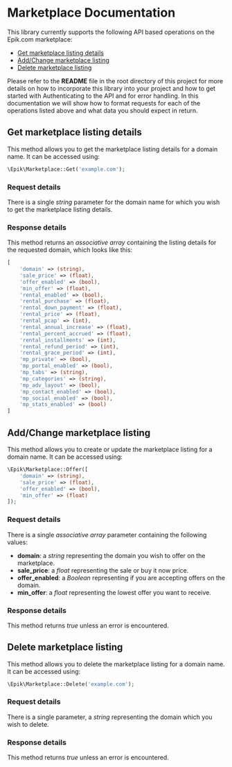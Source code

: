 <!-- omit in toc -->
# Marketplace Documentation

This library currently supports the following API based operations on the Epik.com marketplace:

- [Get marketplace listing details](#get-marketplace-listing-details)
- [Add/Change marketplace listing](#addchange-marketplace-listing)
- [Delete marketplace listing](#delete-marketplace-listing)

Please refer to the **README** file in the root directory of this project for more details on how to incorporate this library into your project and how to get started with Authenticating to the API and for error handling. In this documentation we will show how to format requests for each of the operations listed above and what data you should expect in return.

## Get marketplace listing details

This method allows you to get the marketplace listing details for a domain name. It can be accessed using:

```php
\Epik\Marketplace::Get('example.com');
```

<!-- omit in toc -->
### Request details

There is a single *string* parameter for the domain name for which you wish to get the marketplace listing details.

<!-- omit in toc -->
### Response details

This method returns an *associative array* containing the listing details for the requested domain, which looks like this:

```php
[
    'domain' => (string),
    'sale_price' => (float),
    'offer_enabled' => (bool),
    'min_offer' => (float),
    'rental_enabled' => (bool),
    'rental_purchase' => (float),
    'rental_down_payment' => (float),
    'rental_price' => (float),
    'rental_pcap' => (int),
    'rental_annual_increase' => (float),
    'rental_percent_accrued' => (float),
    'rental_installments' => (int),
    'rental_refund_period' => (int),
    'rental_grace_period' => (int),
    'mp_private' => (bool),
    'mp_portal_enabled' => (bool),
    'mp_tabs' => (string),
    'mp_categories' => (string),
    'mp_adv_layout' => (bool),
    'mp_contact_enabled' => (bool),
    'mp_social_enabled' => (bool),
    'mp_stats_enabled' => (bool)
]
```

## Add/Change marketplace listing

This method allows you to create or update the marketplace listing for a domain name. It can be accessed using:

```php
\Epik\Marketplace::Offer([
    'domain' => (string),
    'sale_price' => (float),
    'offer_enabled' => (bool),
    'min_offer' => (float)
]);
```

<!-- omit in toc -->
### Request details

There is a single *associative array* parameter containing the following values: 

* **domain**: a *string* representing the domain you wish to offer on the marketplace.
* **sale_price**: a *float* representing the sale or buy it now price.
* **offer_enabled**: a *Boolean* representing if you are accepting offers on the domain.
* **min_offer**: a *float* representing the lowest offer you want to receive.

<!-- omit in toc -->
### Response details

This method returns *true* unless an error is encountered.

## Delete marketplace listing

This method allows you to delete the marketplace listing for a domain name. It can be accessed using:

```php
\Epik\Marketplace::Delete('example.com');
```

<!-- omit in toc -->
### Request details

There is a single parameter, a *string* representing the domain which you wish to delete.

<!-- omit in toc -->
### Response details

This method returns *true* unless an error is encountered.